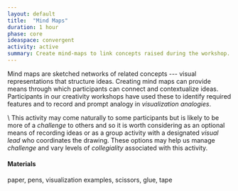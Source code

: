 ```yaml
---
layout: default
title:  "Mind Maps"
duration: 1 hour
phase: core
ideaspace: convergent
activity: active
summary: Create mind-maps to link concepts raised during the workshop.
---
```

Mind maps are sketched networks of related concepts ---  visual representations that structure ideas. Creating mind maps can provide means through which participants can connect and contextualize ideas. Participants in our creativity workshops have used these to identify required features and to record and prompt analogy in _visualization analogies_.

\\
This activity may come naturally to some participants but is likely to be more of a _challenge_ to others and so it is worth considering as an optional means of recording ideas or as a group activity with a designated _visual lead_ who coordinates the drawing.  These options may help us manage _challenge_ and vary levels of _collegiality_ associated with this activity.

#### Materials
paper, pens, visualization examples, scissors, glue, tape
